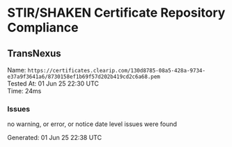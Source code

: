 # STIR/SHAKEN Certificate Repository Compliance

## TransNexus

Name: `https://certificates.clearip.com/130d8785-08a5-428a-9734-e37a9f3641a6/8730158ef1b69f57d202b419cd2c6a68.pem`\
Tested At: 01 Jun 25 22:30 UTC\
Time: 24ms

### Issues

no warning, or error, or notice date level issues were found

Generated: 01 Jun 25 22:38 UTC